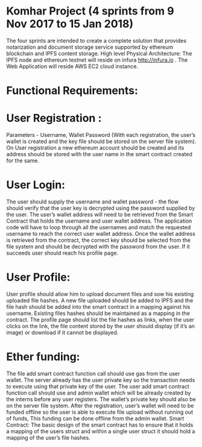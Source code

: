# Komhar Project (4 sprints from 9 Nov 2017 to 15 Jan 2018)

The four sprints are intended to create a complete solution that provides notarization and document storage service supported by ethereum blockchain and IPFS content storage. High level Physical Architecture: The IPFS node and ethereum testnet will reside on infura http://infura.io . The Web Application will reside AWS EC2 cloud instance. 

# Functional Requirements: 
# User Registration :
Parameters - Username, Wallet Password (With each registration, the user’s wallet is created and the key file should be stored on the server file system). On User registration a new ethereum account should be created and its address should be stored with the user name in the smart contract created for the same. 
# User Login: 
The user should supply the username and wallet password - the flow should verify that the user key is decrypted using the password supplied by the user. The user’s wallet address will need to be retrieved from the Smart Contract that holds the username and user wallet address. The application code will have to loop through all the usernames and match the requested username to reach the correct user wallet address. Once the wallet address is retrieved from the contract, the correct key should be selected from the file system and should be decrypted with the password from the user. If it succeeds user should reach his profile page. 
# User Profile: 
User profile should allow him to upload document files and sow his existing uploaded file hashes. A new file uploaded should be added to IPFS and the file hash should be added into the smart contract in a mapping against his username. Existing files hashes should be maintained as a mapping in the contract. The profile page should list the file hashes as links, when the user clicks on the link, the file content stored by the user should display (if it’s an image) or download if it cannot be displayed. 
# Ether funding: 
The file add smart contract function call should use gas from the user wallet. The server already has the user private key so the transaction needs to execute using that private key of the user. The user add smart contract function call should use and admin wallet which will be already created by the interns before any user registers. The wallet’s private key should also be on the server file system. After the registration, user’s wallet will need to be funded offline so the user is able to execute file upload without running out of funds, This funding can be done offline from the admin wallet. 
Smart Contract: The basic design of the smart contract has to ensure that it holds a mapping of the users struct and within a single user struct it should hold a mapping of the user’s file hashes.
